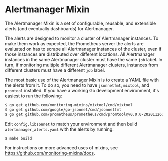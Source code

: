 # Alertmanager Mixin

The Alertmanager Mixin is a set of configurable, reusable, and extensible
alerts (and eventually dashboards) for Alertmanager.

The alerts are designed to monitor a cluster of Alertmanager instances. To make
them work as expected, the Prometheus server the alerts are evaluated on has to
scrape all Alertmanager instances of the cluster, even if those instances are
distributed over different locations. All Alertmanager instances in the same
Alertmanager cluster must have the same `job` label. In turn, if monitoring
multiple different Alertmanager clusters, instances from different clusters
must have a different `job` label.

The most basic use of the Alertmanager Mixin is to create a YAML file with the
alerts from it. To do so, you need to have `jsonnetfmt`, `mixtool`, and
`promtool` installed. If you have a working Go development environment, it's
easiest to run the following:

```bash
$ go get github.com/monitoring-mixins/mixtool/cmd/mixtool
$ go get github.com/google/go-jsonnet/cmd/jsonnetfmt
$ go get github.com/prometheus/prometheus/cmd/promtool@v0.0.0-20201126101154-26d89b4b0776
```

Edit `config.libsonnet` to match your environment and then build
`alertmanager_alerts.yaml` with the alerts by running:

```bash
$ make build
```

For instructions on more advanced uses of mixins, see https://github.com/monitoring-mixins/docs.
